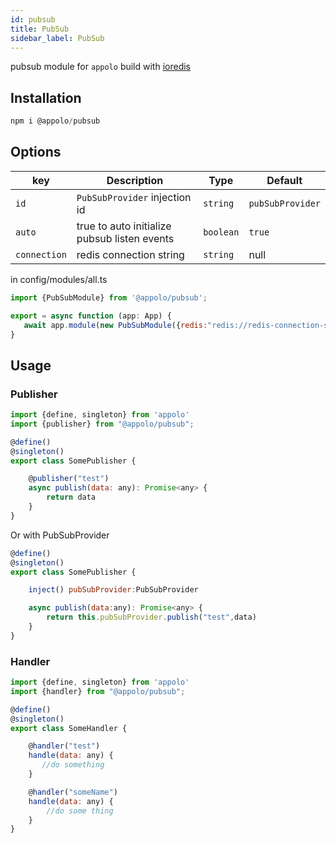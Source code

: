 ```yaml
---
id: pubsub
title: PubSub
sidebar_label: PubSub
---
```

pubsub module for `appolo` build with [ioredis](https://github.com/luin/ioredis#pubsub)

## Installation

```javascript
npm i @appolo/pubsub
```

## Options
| key | Description | Type | Default
| --- | --- | --- | --- |
| `id` | `PubSubProvider` injection id | `string`|  `pubSubProvider`|
| `auto` | true to auto initialize pubsub listen events | `boolean` | `true` |
| `connection` | redis connection string | `string` | null |

in config/modules/all.ts

```javascript
import {PubSubModule} from '@appolo/pubsub';

export = async function (app: App) {
   await app.module(new PubSubModule({redis:"redis://redis-connection-string"}));
}
```

## Usage

### Publisher
```javascript
import {define, singleton} from 'appolo'
import {publisher} from "@appolo/pubsub";

@define()
@singleton()
export class SomePublisher {

    @publisher("test")
    async publish(data: any): Promise<any> {
        return data
    }
}
```
Or with PubSubProvider
```javascript
@define()
@singleton()
export class SomePublisher {

    inject() pubSubProvider:PubSubProvider

    async publish(data:any): Promise<any> {
        return this.pubSubProvider.publish("test",data)
    }
}

```
### Handler
```javascript
import {define, singleton} from 'appolo'
import {handler} from "@appolo/pubsub";

@define()
@singleton()
export class SomeHandler {

    @handler("test")
    handle(data: any) {
       //do something
    }

    @handler("someName")
    handle(data: any) {
        //do some thing
    }
}
